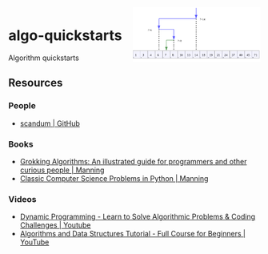 <img src="assets/Binary_Search_Depiction.svg" alt="Binary Search Depiction" style="width: 255px;" align="right">

# algo-quickstarts
Algorithm quickstarts

## Resources
### People
- [scandum | GitHub](https://github.com/scandum)
### Books
- [Grokking Algorithms: An illustrated guide for programmers and other curious people | Manning](https://www.amazon.ca/Grokking-Algorithms-illustrated-programmers-curious/dp/1617292230/)
- [Classic Computer Science Problems in Python | Manning](https://www.amazon.ca/Classic-Computer-Science-Problems-Python/dp/1617295981/)
### Videos
- [Dynamic Programming - Learn to Solve Algorithmic Problems & Coding Challenges | Youtube](https://www.youtube.com/watch?v=oBt53YbR9Kk)
- [Algorithms and Data Structures Tutorial - Full Course for Beginners | YouTube](https://www.youtube.com/watch?v=8hly31xKli0)
